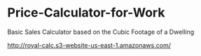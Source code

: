# Price-Calculator-for-Work
Basic Sales Calculator based on the Cubic Footage of a Dwelling

http://royal-calc.s3-website-us-east-1.amazonaws.com/